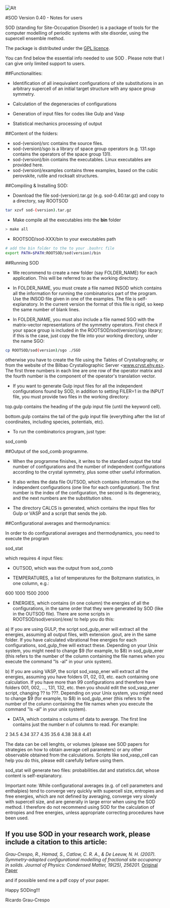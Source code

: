 ![Alt](https://travis-ci.org/ypriverol/sod.svg?branch=master "Travis Integration")

#SOD Version 0.40 - Notes for users

SOD (standing for Site-Occupation Disorder) is a package of tools for the computer modelling of periodic systems with site disorder, using the supercell ensemble method. 

The package is distributed under the [GPL licence](https://github.com/ypriverol/sod/blob/master/LICENSE.md). 

You can find below the essential info needed to use SOD . Please note that I can give only limited support to users.


##Functionalities:

- Identification of all inequivalent configurations of site substitutions in an arbitrary supercell of an  initial target structure with any space group symmetry.

- Calculation of the degeneracies of configurations

- Generation of input files for codes like Gulp and Vasp

- Statistical mechanics processing of output


##Content of the folders:

- sod-(version)/src contains the source files.
- sod-(version)/sgo is a library of space group operators (e.g. 131.sgo contains the operators of the space group 131).
- sod-(version)/bin contains the executables. Linux executables are provided here.
- sod-(version)/examples contains three examples, based on the cubic perovskite, rutile and rocksalt structures.

##Compiling & Installing SOD:

- Download the file sod-(version).tar.gz (e.g. sod-0.40.tar.gz) and copy to a directory, say ROOTSOD
 
```bash
tar xzvf sod-(version).tar.gz
```

- Make compile all the executables into the **bin** folder
 
```bash 
> make all
```

- ROOTSOD/sod-XXX/bin to your executables path 

```bash 
# add the bin folder to the to your .bashrc file
export PATH=$PATH:ROOTSOD/sod(version)/bin
```

##Running SOD

- We recommend to create a new folder (say FOLDER_NAME) for each application. This will be referred to as the working directory.

- In FOLDER_NAME, you must create a file named INSOD which contains all the information for running the combinatorics part of the program. Use the INSOD file given in one of the examples. The file is self-explanatory. In the current version the format of this file is rigid, so keep the same number of blank lines.

- In FOLDER_NAME, you must also include a file named SGO with the matrix-vector representations of the symmetry operators. First check if your space group is included in the ROOTSOD/sod(version)/sgo library; if this is the case, just copy the file into your working directory, under the name SGO:

```bash
cp ROOTSOD/sod(version)/sgo ./SGO
```

otherwise you have to create the file using the Tables of Crystallography, or from the website of the Bilbao Crystallographic Server <www.cryst.ehy.es>. The first three numbers in each line are one row of the operator matrix and the fourth number is the component of the operator's translation vector.

- If you want to generate Gulp input files for all the independent configurations found by SOD, in addition to setting FILER=1 in the INPUT file, you must provide two files in the working directory:

top.gulp contains the heading of the gulp input file (until the keyword cell).

bottom.gulp contains the tail of the gulp input file (everything after the list of coordinates, including species, potentials, etc).

- To run the combinatorics program, just type:

sod_comb

##Output of the sod_comb programme.

- When the programme finishes, it writes to the standard output the total number of configurations and the number of independent configurations according to the crystal symmetry, plus some other useful information.

- It also writes the data file OUTSOD, which contains information on the independent configurations (one line for each configuration). The first number is the index of the configuration, the second is its degeneracy, and the next numbers are the substitution sites.

- The directory CALCS is generated, which contains the input files for Gulp or VASP  and a script that sends the job. 


##Configurational averages and thermodynamics:

In order to do configurational averages and thermodynamics, you need to execute the program

sod_stat

which requires 4 input files:

- OUTSOD, which was the output from sod_comb

- TEMPERATURES, a list of temperatures for the Boltzmann statistics, in one column, e.g.:

600
1000
1500
2000

- ENERGIES, which contains (in one column) the energies of all the configurations, in the same order that they were generated by SOD (like in the OUTSOD file). There are some scripts in ROOTSOD/sod(version)/exe/  to help you do this:

a) If you are using GULP, the script sod_gulp_ener will extract all the energies, assuming all output files,  with extension .gout, are in the same folder. If you have calculated vibrational free energies for each configurations, sod_gulp_free will extract these. Depending on your Unix system, you might need to change $9 (for example, to $8) in sod_gulp_ener (this refers to the number of the column containing the file names when you execute the command "ls -al" in your unix system).

b) If you are using VASP, the script sod_vasp_ener will extract all the energies, assuming you have folders 01, 02, 03, etc. each containing one calculation.  If you have more than 99 configurations and therefore have folders 001, 002, ..., 131, 132, etc. then you should edit the sod_vasp_ener script, changing ?? to ???. Depending on your Unix system, you might need to change $9 (for example, to $8) in sod_gulp_ener (this refers to the number of the column containing the file names when you execute the command "ls -al" in your unix system).

- DATA, which contains n colums of data to average. The first line contains just the number n of columns to read. For example:

2
34.5   4.34
37.7   4.35
35.6   4.38
38.8   4.41

The data can be cell lenghts, or volumes (please see SOD papers for strategies on how to obtain average cell parameters) or any other observable obtained from the calculations. Scripts like sod_vasp_cell can help you do this, please edit carefully before using them.

sod_stat will generate two files: probabilities.dat and statistics.dat, whose content is self-explanatory.


Important note: While configurational averages (e.g. of cell parameters and enthalpies) tend to converge very quickly with supercell size, entropies and free energies, which are not defined by averaging, converge very slowly with supercell size, and are generally in large error when using the SOD method. I therefore do not recommend using SOD for the calculation of entropies and free energies, unless appropriate correcting procedures have been used.


## If you use SOD in your research work, please include a citation to this article:

*Grau-Crespo, R., Hamad, S., Catlow, C. R. A., & De Leeuw, N. H. (2007). Symmetry-adapted configurational modelling of fractional site occupancy in solids. Journal of Physics: Condensed Matter, 19(25), 256201.*
[Original Paper](http://iopscience.iop.org/article/10.1088/0953-8984/19/25/256201/meta) 

and if possible send me a pdf copy of your paper.


Happy SODing!!!

Ricardo Grau-Crespo
